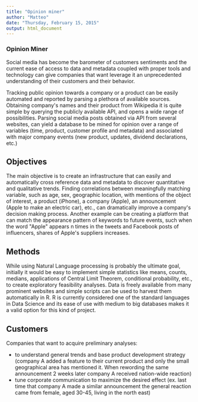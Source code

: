 ```yaml
---
title: "Opinion miner"
author: "Matteo"
date: "Thursday, February 15, 2015"
output: html_document
---
```


### Opinion Miner

Social media has become the barometer of customers sentiments and the current ease of access to data and metadata coupled with proper tools and technology can give companies that want leverage it an unprecedented understanding of their customers and their behavior. 

Tracking public opinion towards a company or a product can be easily automated and reported by parsing a plethora of available sources. Obtaining company's names and their product from Wikipedia it is quite simple by querying the publicly available API, and opens a wide range of possibilities. Parsing social media posts obtained via API from several websites, can yield a database to be mined for opinion over a range of variables (time, product, customer profile and metadata) and associated with major company events (new product, updates, dividend declarations, etc.) 

## Objectives
The main objective is to create an infrastructure that can easily and automatically cross reference data and metadata to discover quantitative and qualitative trends. Finding correlations between meaningfully matching variable, such as age, sex, geographic location, with mentions of the object of interest, a product (iPhone), a company (Apple), an announcement (Apple to make an electric car), etc., can dramatically improve a company's decision making process. Another example can be creating a platform that can match the appearance pattern of keywords to future events, such when the word "Apple" appears n times in the tweets and Facebook posts of influencers, shares of Apple's suppliers increases.     

## Methods
While using Natural Language processing is probably the ultimate goal, initially it would be easy to implement simple statistics like means, counts, medians, applications of Central Limit Theorem, conditional probability, etc., to create exploratory feasibility analyses. 
Data is freely available from many prominent websites and simple scripts can be used to harvest them automatically in R. 
R is currently considered one of the standard languages in Data Science and its ease of use with medium to big databases makes it a valid option for this kind of project. 


## Customers
Companies that want to acquire preliminary analyses:
- to understand general trends and base product development strategy (company A added a feature to their current product and only the small geographical area has mentioned it. When rewording the same announcement 2 weeks later company A received nation-wide reaction)
- tune corporate communication to maximize the desired effect (ex. last time that company A made a similar announcement the general reaction came from female, aged 30-45, living in the north east)

